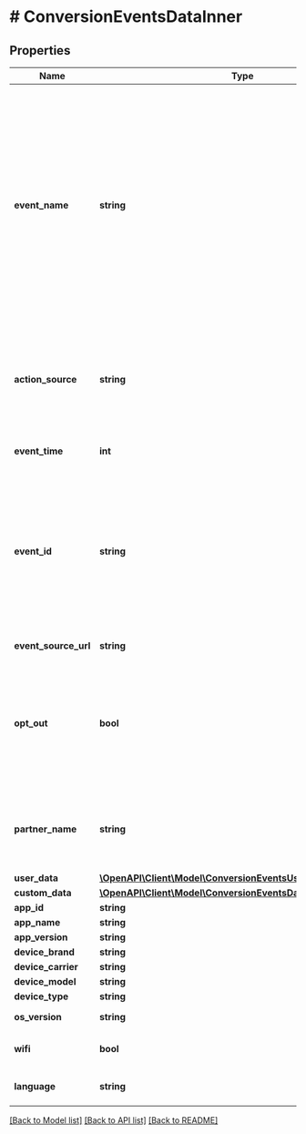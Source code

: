 # # ConversionEventsDataInner

## Properties

Name | Type | Description | Notes
------------ | ------------- | ------------- | -------------
**event_name** | **string** | &lt;p&gt;The type of the user event. Please use the right event_name otherwise the event won&#39;t be accepted and show up correctly in reports.   &lt;ul&gt;   &lt;li&gt;&lt;code&gt;add_to_cart&lt;/code&gt;&lt;/li&gt;   &lt;li&gt;&lt;code&gt;checkout&lt;/code&gt;&lt;/li&gt;   &lt;li&gt;&lt;code&gt;custom&lt;/code&gt;&lt;/li&gt;   &lt;li&gt;&lt;code&gt;lead&lt;/code&gt;&lt;/li&gt;   &lt;li&gt;&lt;code&gt;page_visit&lt;/code&gt;&lt;/li&gt;   &lt;li&gt;&lt;code&gt;search&lt;/code&gt;&lt;/li&gt;   &lt;li&gt;&lt;code&gt;signup&lt;/code&gt;&lt;/li&gt;   &lt;li&gt;&lt;code&gt;view_category&lt;/code&gt;&lt;/li&gt;   &lt;li&gt;&lt;code&gt;watch_video&lt;/code&gt;&lt;/li&gt;   &lt;/ul&gt; &lt;/p&gt; |
**action_source** | **string** | &lt;p&gt;   The source indicating where the conversion event occurred.   &lt;ul&gt;     &lt;li&gt;&lt;code&gt;app_android&lt;/code&gt;&lt;/li&gt;     &lt;li&gt;&lt;code&gt;app_ios&lt;/code&gt;&lt;/li&gt;     &lt;li&gt;&lt;code&gt;web&lt;/code&gt;&lt;/li&gt;     &lt;li&gt;&lt;code&gt;offline&lt;/code&gt;&lt;/li&gt;   &lt;/ul&gt; &lt;/p&gt; |
**event_time** | **int** | The time when the event happened. Unix timestamp in seconds. |
**event_id** | **string** | A unique id string that identifies this event and can be used for deduping between events ingested via both the conversion API and Pinterest tracking. Without this, event&#39;s data is likely to be double counted and will cause report metric inflation. Third-party vendors make sure this field is updated on both Pinterest tag and Conversions API side before rolling out template for Conversions API. |
**event_source_url** | **string** | URL of the web conversion event. | [optional]
**opt_out** | **bool** | When action_source is web or offline, it defines whether the user has opted out of tracking for web conversion events. While when action_source is app_android or app_ios, it defines whether the user has enabled Limit Ad Tracking on their iOS device, or opted out of Ads Personalization on their Android device. | [optional]
**partner_name** | **string** | The third party partner name responsible to send the event to Conversions API on behalf of the advertiser. The naming convention is \&quot;ss-partnername\&quot; lowercase. E.g ‘ss-shopify’ | [optional]
**user_data** | [**\OpenAPI\Client\Model\ConversionEventsUserData**](ConversionEventsUserData.md) |  |
**custom_data** | [**\OpenAPI\Client\Model\ConversionEventsDataInnerCustomData**](ConversionEventsDataInnerCustomData.md) |  | [optional]
**app_id** | **string** | The app store app ID. | [optional]
**app_name** | **string** | Name of the app. | [optional]
**app_version** | **string** | Version of the app. | [optional]
**device_brand** | **string** | Brand of the user device. | [optional]
**device_carrier** | **string** | User device&#39;s mobile carrier. | [optional]
**device_model** | **string** | Model of the user device. | [optional]
**device_type** | **string** | Type of the user device. | [optional]
**os_version** | **string** | Version of the device operating system. | [optional]
**wifi** | **bool** | Whether the event occurred when the user device was connected to wifi. | [optional]
**language** | **string** | Two-character ISO-639-1 language code indicating the user&#39;s language. | [optional]

[[Back to Model list]](../../README.md#models) [[Back to API list]](../../README.md#endpoints) [[Back to README]](../../README.md)
